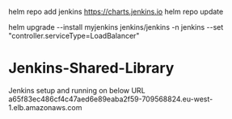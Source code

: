 
helm repo add jenkins https://charts.jenkins.io
helm repo update

helm upgrade --install myjenkins jenkins/jenkins -n jenkins --set "controller.serviceType=LoadBalancer" 

# Jenkins-Shared-Library
Jenkins setup and running on below URL
a65f83ec486cf4c47aed6e89eaba2f59-709568824.eu-west-1.elb.amazonaws.com

